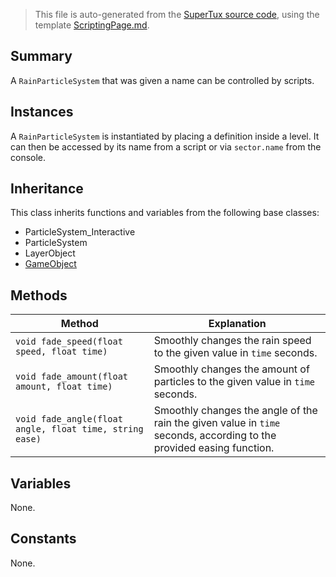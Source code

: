 > This file is auto-generated from the [SuperTux source code](https://github.com/SuperTux/supertux/tree/master/src), using the template [ScriptingPage.md](https://github.com/SuperTux/wiki/tree/master/templates/ScriptingPage.md).

Summary
-------

A `RainParticleSystem` that was given a name can be controlled by scripts. 

Instances
--------

A `RainParticleSystem` is instantiated by placing a definition inside a level. It can then be accessed by its name from a script or via `sector.name` from the console. 

Inheritance
--------

This class inherits functions and variables from the following base classes:
* ParticleSystem_Interactive
* ParticleSystem
* LayerObject
* [GameObject](https://github.com/SuperTux/supertux/wiki/ScriptingGameObject)


Methods
-------

Method | Explanation
-------|-------
`void fade_speed(float speed, float time)` | Smoothly changes the rain speed to the given value in `time` seconds. 
`void fade_amount(float amount, float time)` | Smoothly changes the amount of particles to the given value in `time` seconds. 
`void fade_angle(float angle, float time, string ease)` | Smoothly changes the angle of the rain the given value in `time` seconds, according to the provided easing function. 


Variables
---------

None.

Constants
---------

None.
